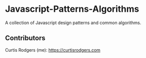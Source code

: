 # Javascript-Patterns-Algorithms
A collection of Javascript design patterns and common algorithms.


## Contributors

Curtis Rodgers (me): https://curtisrodgers.com
